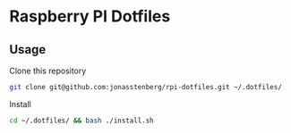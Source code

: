 # Raspberry PI Dotfiles

## Usage

Clone this repository

```sh
git clone git@github.com:jonasstenberg/rpi-dotfiles.git ~/.dotfiles/
```

Install

```sh
cd ~/.dotfiles/ && bash ./install.sh
```
